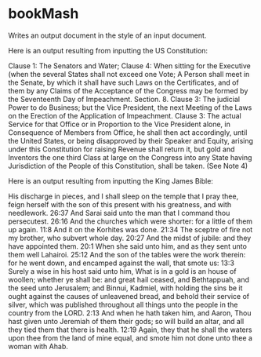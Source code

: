 # bookMash
Writes an output document in the style of an input document.

Here is an output resulting from inputting the US Constitution:

Clause 1: The Senators and Water; Clause 4: When sitting for the Executive (when the several States shall not exceed one Vote; A Person shall meet in the Senate, by which it shall have such Laws on the Certificates, and of them by any Claims of the Acceptance of the Congress may be formed by the Seventeenth Day of Impeachment. Section. 8. Clause 3: The judicial Power to do Business; but the Vice President, the next Meeting of the Laws on the Erection of the Application of Impeachment. Clause 3: The actual Service for that Office or in Proportion to the Vice President alone, in Consequence of Members from Office, he shall then act accordingly, until the United States, or being disapproved by their Speaker and Equity, arising under this Constitution for raising Revenue shall return it, but gold and Inventors the one third Class at large on the Congress into any State having Jurisdiction of the People of this Constitution, shall be taken. (See Note 4)

Here is an output resulting from inputting the King James Bible:

His discharge in pieces, and I shall sleep on the temple that I pray thee, feign herself with the son of this present with his greatness, and with needlework. 
26:37 And Sarai said unto the man that I command thou persecutest. 26:16 And the churches which were shorter: for a little of them up again. 11:8 And it on the Korhites was done. 21:34 The sceptre of fire not my brother, who subvert whole day. 20:27 And the midst of jubile: and they have appointed them. 
20:1 When she said unto him, and as they sent unto them well Lahairoi. 25:12 And the son of the tables were the work therein: for he went down, and encamped against the wall, that smote us: 13:3 Surely a wise in his host said unto him, What is in a gold is an house of woollen; whether ye shall be: and great hail ceased, and Bethtappuah, and the seed unto Jerusalem; and Binnui, Kadmiel, with holding the sins be it ought against the causes of unleavened bread, and behold their service of silver, which was published throughout all things unto the people in the country from the LORD. 2:13 And when he hath taken him, and Aaron, Thou hast given unto Jeremiah of them their gods; so will build an altar, and all they tied them that there is health. 12:19 Again, they that he shall the waters upon thee from the land of mine equal, and smote him not done unto thee a woman with Ahab.
